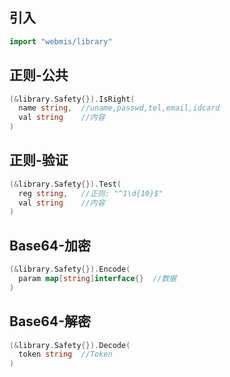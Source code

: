 ## 引入
```go
import "webmis/library"
```

## 正则-公共
```go
(&library.Safety{}).IsRight(
  name string,  //uname,passwd,tel,email,idcard
  val string    //内容
)
```

## 正则-验证
```go
(&library.Safety{}).Test(
  reg string,   //正则: "^1\d{10}$"
  val string    //内容
)
```

## Base64-加密
```go
(&library.Safety{}).Encode(
  param map[string]interface{}  //数据
)
```

## Base64-解密
```go
(&library.Safety{}).Decode(
  token string  //Token
)
```
